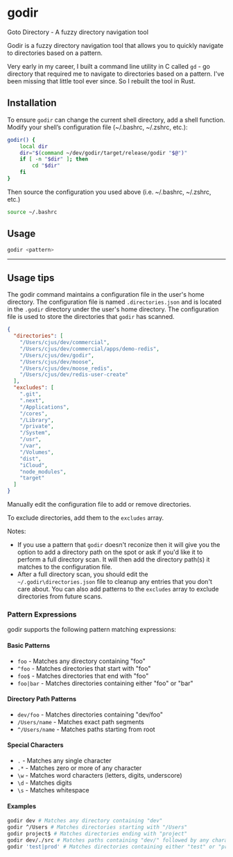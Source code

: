 # godir
Goto Directory - A fuzzy directory navigation tool

Godir is a fuzzy directory navigation tool that allows you to quickly navigate to directories based on a pattern.

Very early in my career, I built a command line utility in C called `gd` - go directory that required me to navigate to directories based on a pattern. I've been missing that little tool ever since. So I rebuilt the tool in Rust.

## Installation

To ensure `godir` can change the current shell directory, add a shell function. Modify your shell’s configuration file (~/.bashrc, ~/.zshrc, etc.):

```sh
godir() {
    local dir
    dir="$(command ~/dev/godir/target/release/godir "$@")"
    if [ -n "$dir" ]; then
        cd "$dir"
    fi
}
```

Then source the configuration you used above (i.e. ~/.bashrc, ~/.zshrc, etc.)

```sh
source ~/.bashrc
```


## Usage

```sh
godir <pattern>
```


---

## Usage tips

The godir command maintains a configuration file in the user's home directory. The configuration file is named `.directories.json` and is located in the `.godir` directory under the user's home directory. The configuration file is used to store the directories that `godir` has scanned.


```json
{
  "directories": [
    "/Users/cjus/dev/commercial",
    "/Users/cjus/dev/commercial/apps/demo-redis",
    "/Users/cjus/dev/godir",
    "/Users/cjus/dev/moose",
    "/Users/cjus/dev/moose_redis",
    "/Users/cjus/dev/redis-user-create"
  ],
  "excludes": [
    ".git",
    ".next",
    "/Applications",
    "/cores",
    "/Library",
    "/private",
    "/System",
    "/usr",
    "/var",
    "/Volumes",
    "dist",
    "iCloud",
    "node_modules",
    "target"
  ]
}
```

Manually edit the configuration file to add or remove directories.

To exclude directories, add them to the `excludes` array.

Notes:
* If you use a pattern that `godir` doesn't reconize then it will give you the option to add a directory path on the spot or ask if you'd like it to perform a full directory scan.  It will then add the directory path(s) it matches to the configuration file.
* After a full directory scan, you should edit the `~/.godir\directories.json` file to cleanup any entries that you don't care about.  You can also add patterns to the `excludes` array to exclude directories from future scans.

### Pattern Expressions

godir supports the following pattern matching expressions:

#### Basic Patterns
- `foo` - Matches any directory containing "foo"
- `^foo` - Matches directories that start with "foo"
- `foo$` - Matches directories that end with "foo"
- `foo|bar` - Matches directories containing either "foo" or "bar"

#### Directory Path Patterns
- `dev/foo` - Matches directories containing "dev/foo"
- `/Users/name` - Matches exact path segments
- `^/Users/name` - Matches paths starting from root

#### Special Characters
- `.` - Matches any single character
- `.*` - Matches zero or more of any character
- `\w` - Matches word characters (letters, digits, underscore)
- `\d` - Matches digits
- `\s` - Matches whitespace

#### Examples

```sh
godir dev # Matches any directory containing "dev"
godir ^/Users # Matches directories starting with "/Users"
godir project$ # Matches directories ending with "project"
godir dev/./src # Matches paths containing "dev/" followed by any characters, then "/src"
godir 'test|prod' # Matches directories containing either "test" or "prod"
```

